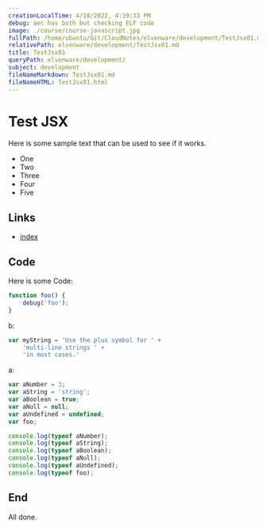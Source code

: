```yaml
---
creationLocalTime: 4/18/2022, 4:19:33 PM
debug: aec has both but checking ELF code
image: ./course/course-javascript.jpg
fullPath: /home/ubuntu/Git/CloudNotes/elvenware/development/TestJsx01.md
relativePath: elvenware/development/TestJsx01.md
title: TestJsx01
queryPath: elvenware/development/
subject: development
fileNameMarkdown: TestJsx01.md
fileNameHTML: TestJsx01.html
---
```



<!-- toc -->
<!-- tocstop -->

# Test JSX

Here is some sample text that can be used to see if it works.

- One
- Two
- Three
- Four
- Five

## Links

- [index](index.html)

## Code

Here is some Code:

```javascript
function foo() {
    debug('foo');
}
```

b:

```javascript
var myString = 'Use the plus symbol for ' +
    'multi-line strings ' +
    'in most cases.'
```

a:

```javascript
var aNumber = 3;
var aString = 'string';
var aBoolean = true;
var aNull = null;
var aUndefined = undefined;
var foo;

console.log(typeof aNumber);
console.log(typeof aString);
console.log(typeof aBoolean);
console.log(typeof aNull);
console.log(typeof aUndefined);
console.log(typeof foo);
```

## End

<!--       -->
<!-- Links -->
<!--       -->

All done.
